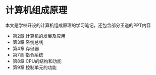 # 计算机组成原理

本文是学校开设的计算机组成原理的学习笔记，还包含部分王道的PPT内容

- 第2章 计算机的发展及应用
- 第3章 系统总线
- 第4章 存储器
- 第7章 指令系统
- 第8章 CPU的结构和功能
- 第9章 控制单元的功能

